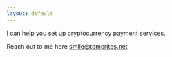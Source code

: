 ```yaml
---
layout: default
---
```


I can help you set up cryptocurrency payment services.

Reach out to me here
smile@tomcrites.net
